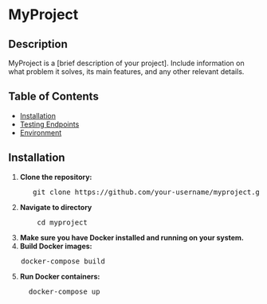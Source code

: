 # MyProject

## Description

MyProject is a [brief description of your project]. Include information on what problem it solves, its main features, and any other relevant details.

## Table of Contents

- [Installation](#installation)
- [Testing Endpoints](#testing-endpoints)
- [Environment](#environment)

## Installation

1. **Clone the repository:**
   <pre>
      git clone https://github.com/your-username/myproject.git
   </pre>
2. **Navigate to directory**
    <pre>
       cd myproject
   </pre>
4. **Make sure you have Docker installed and running on your system.**
5. **Build Docker images:**
  <pre>
   docker-compose build
</pre>
5. **Run Docker containers:**
   <pre>
     docker-compose up 
   </pre> 
